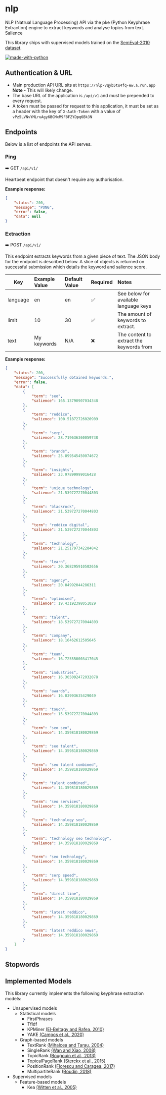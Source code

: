 # nlp

NLP (Natrual Language Processing) API via the pke (Python Keyphrase Extraction) engine to extract keywords and analyse
topics from text. Salience

This library ships with supervised models trained on the [SemEval-2010 dataset](http://aclweb.org/anthology/S10-1004).

[![made-with-python](https://img.shields.io/badge/Made%20with-Python-1f425f.svg)](https://www.python.org/)

## Authentication & URL

- Main production API URL sits at `https://nlp-vqyb5tu4fq-ew.a.run.app` **Note** - This will likely change.
- The base URL of the application is `/api/v1` and must be prepended to every request.
- A token must be passed for request to this application, it must be set as a header with the key of `X-Auth-Token` with
	a value of `vPz5LVNvYMLruAgy6BCMxM9F8FZYDpq6Bk3N`

## Endpoints

Below is a list of endpoints the API serves.

### Ping

➡️ GET `/api/v1/`

Heartbeat endpoint that doesn't require any authorisation.

**Example response:**

```json
{
	"status": 200,
	"message": "PONG",
	"error": false,
	"data": null
}

```

### Extraction

➡️ POST `/api/v1/`

This endpoint extracts keywords from a given piece of text. The JSON body for the endpoint is described below. A slice
of objects is returned on successful submission which details the keyword and salience score.

| Key      | Example Value | Default Value | Required | Notes                                    |
|----------|:--------------|:--------------|:---------|:-----------------------------------------|
| language | en            | en            | ✅        | See below for available language keys    |
| limit    | 10            | 30            | ✅        | The amount of keywords to extract.       |
| text     | My keywords   | N/A           | ❌        | The content to extract the keywords from |

**Example response:**

```json
{
	"status": 200,
	"message": "Successfully obtained keywords.",
	"error": false,
	"data": [
		{
			"term": "seo",
			"salience": 165.13790907034348
		},
		{
			"term": "reddico",
			"salience": 100.51872726020909
		},
		{
			"term": "serp",
			"salience": 28.719636360059738
		},
		{
			"term": "brands",
			"salience": 25.899545450074672
		},
		{
			"term": "insights",
			"salience": 23.97899999016428
		},
		{
			"term": "unique technology",
			"salience": 21.539727270044803
		},
		{
			"term": "blackrock",
			"salience": 21.539727270044803
		},
		{
			"term": "reddico digital",
			"salience": 21.539727270044803
		},
		{
			"term": "technology",
			"salience": 21.251797342284842
		},
		{
			"term": "learn",
			"salience": 20.368295910502656
		},
		{
			"term": "agency",
			"salience": 20.04992044286311
		},
		{
			"term": "optimised",
			"salience": 19.43192398051029
		},
		{
			"term": "talent",
			"salience": 18.539727270044803
		},
		{
			"term": "company",
			"salience": 18.16462612505645
		},
		{
			"term": "team",
			"salience": 16.725550003417045
		},
		{
			"term": "industries",
			"salience": 16.365092472032078
		},
		{
			"term": "awards",
			"salience": 16.03993635429049
		},
		{
			"term": "touch",
			"salience": 15.539727270044803
		},
		{
			"term": "seo seo",
			"salience": 14.359818180029869
		},
		{
			"term": "seo talent",
			"salience": 14.359818180029869
		},
		{
			"term": "seo talent combined",
			"salience": 14.359818180029869
		},
		{
			"term": "talent combined",
			"salience": 14.359818180029869
		},
		{
			"term": "seo services",
			"salience": 14.359818180029869
		},
		{
			"term": "technology seo",
			"salience": 14.359818180029869
		},
		{
			"term": "technology seo technology",
			"salience": 14.359818180029869
		},
		{
			"term": "seo technology",
			"salience": 14.359818180029869
		},
		{
			"term": "serp speed",
			"salience": 14.359818180029869
		},
		{
			"term": "direct line",
			"salience": 14.359818180029869
		},
		{
			"term": "latest reddico",
			"salience": 14.359818180029869
		},
		{
			"term": "latest reddico news",
			"salience": 14.359818180029869
		}
	]
}
```

## Stopwords

## Implemented Models

This library currently implements the following keyphrase extraction models:

* Unsupervised models
	* Statistical models
		* FirstPhrases
		* TfIdf
		* KPMiner [(El-Beltagy and Rafea, 2010)](http://www.aclweb.org/anthology/S10-1041.pdf)
		* YAKE [(Campos et al., 2020)](https://doi.org/10.1016/j.ins.2019.09.013)
	* Graph-based models
		* TextRank [(Mihalcea and Tarau, 2004)](http://www.aclweb.org/anthology/W04-3252.pdf)
		* SingleRank  [(Wan and Xiao, 2008)](http://www.aclweb.org/anthology/C08-1122.pdf)
		* TopicRank [(Bougouin et al., 2013)](http://aclweb.org/anthology/I13-1062.pdf)
		* TopicalPageRank [(Sterckx et al., 2015)](http://users.intec.ugent.be/cdvelder/papers/2015/sterckx2015wwwb.pdf)
		* PositionRank [(Florescu and Caragea, 2017)](http://www.aclweb.org/anthology/P17-1102.pdf)
		* MultipartiteRank [(Boudin, 2018)](https://arxiv.org/abs/1803.08721)
* Supervised models
	* Feature-based models
		* Kea [(Witten et al., 2005)](https://www.cs.waikato.ac.nz/ml/publications/2005/chap_Witten-et-al_Windows.pdf)





